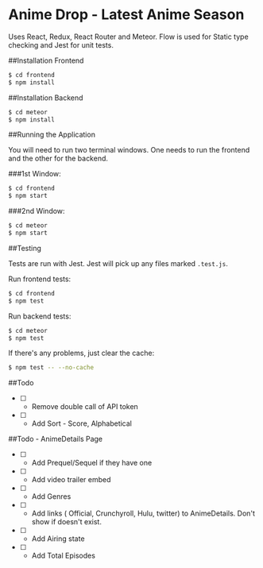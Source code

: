 # Anime Drop - Latest Anime Season

Uses React, Redux, React Router and Meteor. Flow is used for Static type checking and Jest for unit tests.

##Installation Frontend

```bash
$ cd frontend
$ npm install
```

##Installation Backend

```bash
$ cd meteor
$ npm install
```

##Running the Application

You will need to run two terminal windows. One needs to run the frontend and the other for the backend.


###1st Window:
```bash
$ cd frontend
$ npm start
```
###2nd Window:
```bash
$ cd meteor
$ npm start
```


##Testing

Tests are run with Jest. Jest will pick up any files marked `.test.js`.

Run frontend tests:
```bash
$ cd frontend
$ npm test
```

Run backend tests:
```bash
$ cd meteor
$ npm test
```

If there's any problems, just clear the cache:

```bash
$ npm test -- --no-cache
```

##Todo
- [ ] - Remove double call of API token
- [ ] - Add Sort - Score, Alphabetical

##Todo - AnimeDetails Page

- [ ] - Add Prequel/Sequel if they have one
- [ ] - Add video trailer embed
- [ ] - Add Genres
- [ ] - Add links ( Official, Crunchyroll, Hulu, twitter) to AnimeDetails. Don't show if doesn't exist.
- [ ] - Add Airing state
- [ ] - Add Total Episodes
